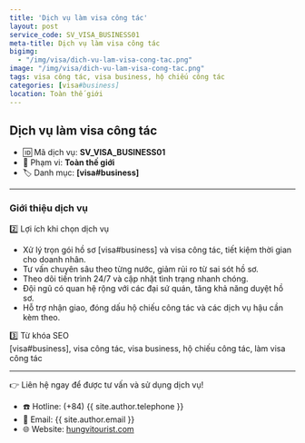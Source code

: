 ```yaml
---
title: 'Dịch vụ làm visa công tác'
layout: post
service_code: SV_VISA_BUSINESS01
meta-title: Dịch vụ làm visa công tác
bigimg:
  - "/img/visa/dich-vu-lam-visa-cong-tac.png"
image: "/img/visa/dich-vu-lam-visa-cong-tac.png"
tags: visa công tác, visa business, hộ chiếu công tác
categories: [visa#business]
location: Toàn thế giới
---
```


## Dịch vụ làm visa công tác

- 🆔 Mã dịch vụ: **SV_VISA_BUSINESS01**
- 📍 Phạm vi: **Toàn thế giới**
- 🏷️ Danh mục: **[visa#business]**

---

### Giới thiệu dịch vụ

2️⃣ Lợi ích khi chọn dịch vụ  
- Xử lý trọn gói hồ sơ [visa#business] và visa công tác, tiết kiệm thời gian cho doanh nhân.  
- Tư vấn chuyên sâu theo từng nước, giảm rủi ro từ sai sót hồ sơ.  
- Theo dõi tiến trình 24/7 và cập nhật tình trạng nhanh chóng.  
- Đội ngũ có quan hệ rộng với các đại sứ quán, tăng khả năng duyệt hồ sơ.  
- Hỗ trợ nhận giao, đóng dấu hộ chiếu công tác và các dịch vụ hậu cần kèm theo.

3️⃣ Từ khóa SEO  
[visa#business], visa công tác, visa business, hộ chiếu công tác, làm visa công tác

---

👉 Liên hệ ngay để được tư vấn và sử dụng dịch vụ!

- ☎️ Hotline: (+84) {{ site.author.telephone }}
- 📧 Email: {{ site.author.email }}
- 🌐 Website: [hungvitourist.com](https://hungvitourist.com)

